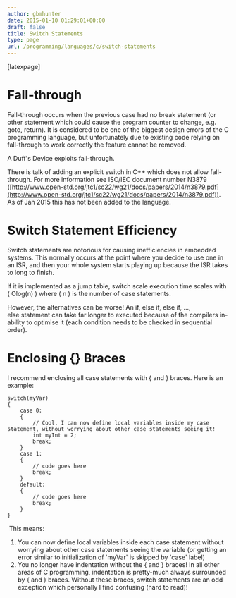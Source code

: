 ```yaml
---
author: gbmhunter
date: 2015-01-10 01:29:01+00:00
draft: false
title: Switch Statements
type: page
url: /programming/languages/c/switch-statements
---
```


[latexpage]




# Fall-through




Fall-through occurs when the previous case had no break statement (or other statement which could cause the program counter to change, e.g. goto, return). It is considered to be one of the biggest design errors of the C programming language, but unfortunately due to existing code relying on fall-through to work correctly the feature cannot be removed.




A Duff's Device exploits fall-through.




There is talk of adding an explicit switch in C++ which does not allow fall-through. For more information see ISO/IEC document number N3879 ([http://www.open-std.org/jtc1/sc22/wg21/docs/papers/2014/n3879.pdf](http://www.open-std.org/jtc1/sc22/wg21/docs/papers/2014/n3879.pdf)). As of Jan 2015 this has not been added to the language.




# Switch Statement Efficiency




Switch statements are notorious for causing inefficiencies in embedded systems. This normally occurs at the point where you decide to use one in an ISR, and then your whole system starts playing up because the ISR takes to long to finish.




If it is implemented as a jump table, switch scale execution time scales with \( Olog(n) \) where \( n \) is the number of case statements.




However, the alternatives can be worse! An if, else if, else if, ..., else statement can take far longer to executed because of the compilers in-ability to optimise it (each condition needs to be checked in sequential order).




# Enclosing {} Braces




I recommend enclosing all case statements with { and } braces. Here is an example:



    
    switch(myVar)
    {
        case 0:
        {
            // Cool, I can now define local variables inside my case statement, without worrying about other case statements seeing it!
            int myInt = 2;
            break;
        }
        case 1:
        {
            // code goes here
            break;
        }
        default:
        {
            // code goes here
            break;
        }
    }




 This means:





  1. You can now define local variables inside each case statement without worrying about other case statements seeing the variable (or getting an error similar to initialization of 'myVar' is skipped by 'case' label)
  2. You no longer have indentation without the { and } braces! In all other areas of C programming, indentation is pretty-much always surrounded by { and } braces. Without these braces, switch statements are an odd exception which personally I find confusing (hard to read)!


